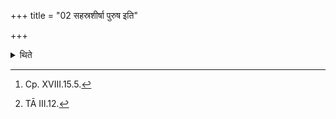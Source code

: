 +++
title = "02 सहस्रशीर्षा पुरुष इति"

+++

<details><summary>थिते</summary>

2. (The Adhvaryu) places a golden plate of one hundred Mānas, one hundred Kr̥ṣṇalas[^1] in weight and with one hundred holes) on the head of the sacrificer with the hymn (called) Puruṣa Nārāyaṇa (beginning with) sahasraśīrṣā puruṣaḥ.[^2]  

[^1]: Cp. XVIII.15.5.  

[^2]: TĀ III.12. 
</details>
